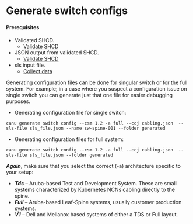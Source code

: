 # Generate switch configs

#### Prerequisites 
- Validated SHCD.
    - [Validate SHCD](validate_shcd.md)
- JSON output from validated SHCD.
    - [Validate SHCD](validate_shcd.md)
- sls input file.
    - [Collect data](collect_data.md)

Generating configuration files can be done for singular switch or for the full system. For example; in a case where you suspect a configuration issue on single switch you can generate just that one file for easier debugging purposes.  

* Generating configuration file for single switch:  

```
canu generate switch config --csm 1.2 -a full --ccj cabling.json  --sls-file sls_file.json --name sw-spine-001 --folder generated 
```

* Generating configuration files for full system:  

```
canu generate switch config --csm 1.2 -a full --ccj cabling.json  --sls-file sls_file.json --folder generated 
```
 
***Again***, make sure that you select the correct (-a) architecture specific to your setup: 

* ***Tds*** – Aruba-based Test and Development System. These are small systems characterized by Kubernetes NCNs cabling directly to the spine. 
* ***Full*** – Aruba-based Leaf-Spine systems, usually customer production systems. 
* ***V1*** – Dell and Mellanox based systems of either a TDS or Full layout. 

